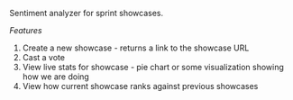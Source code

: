Sentiment analyzer for sprint showcases.

_Features_

1. Create a new showcase - returns a link to the showcase URL
2. Cast a vote
3. View live stats for showcase - pie chart or some visualization showing how we are doing
4. View how current showcase ranks against previous showcases
